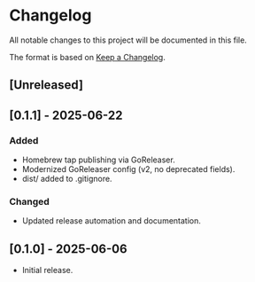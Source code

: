 # Changelog

All notable changes to this project will be documented in this file.

The format is based on [Keep a Changelog](https://keepachangelog.com/en/1.0.0/).

## [Unreleased]

## [0.1.1] - 2025-06-22
### Added
- Homebrew tap publishing via GoReleaser.
- Modernized GoReleaser config (v2, no deprecated fields).
- dist/ added to .gitignore.

### Changed
- Updated release automation and documentation.

## [0.1.0] - 2025-06-06
- Initial release.
